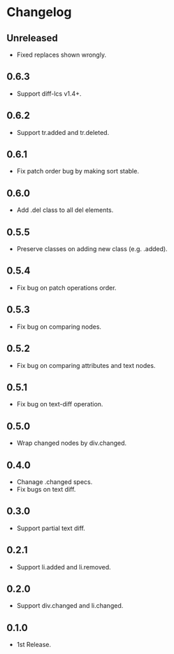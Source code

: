 # Changelog

## Unreleased

- Fixed replaces shown wrongly.

## 0.6.3

- Support diff-lcs v1.4+.

## 0.6.2

- Support tr.added and tr.deleted.

## 0.6.1

- Fix patch order bug by making sort stable.

## 0.6.0

- Add .del class to all del elements.

## 0.5.5

- Preserve classes on adding new class (e.g. .added).

## 0.5.4

- Fix bug on patch operations order.

## 0.5.3

- Fix bug on comparing nodes.

## 0.5.2

- Fix bug on comparing attributes and text nodes.

## 0.5.1

- Fix bug on text-diff operation.

## 0.5.0

- Wrap changed nodes by div.changed.

## 0.4.0

- Chanage .changed specs.
- Fix bugs on text diff.

## 0.3.0

- Support partial text diff.

## 0.2.1

- Support li.added and li.removed.

## 0.2.0

- Support div.changed and li.changed.

## 0.1.0

- 1st Release.

